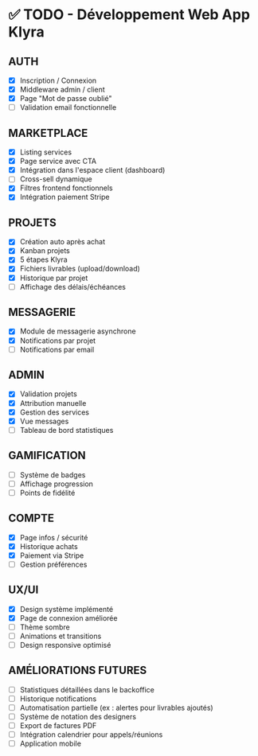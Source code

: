 # ✅ TODO - Développement Web App Klyra

## AUTH
- [x] Inscription / Connexion
- [x] Middleware admin / client
- [x] Page "Mot de passe oublié"
- [ ] Validation email fonctionnelle

## MARKETPLACE
- [x] Listing services
- [x] Page service avec CTA
- [x] Intégration dans l'espace client (dashboard)
- [ ] Cross-sell dynamique
- [x] Filtres frontend fonctionnels
- [x] Intégration paiement Stripe

## PROJETS
- [x] Création auto après achat
- [x] Kanban projets
- [x] 5 étapes Klyra
- [x] Fichiers livrables (upload/download)
- [x] Historique par projet
- [ ] Affichage des délais/échéances

## MESSAGERIE
- [x] Module de messagerie asynchrone
- [x] Notifications par projet
- [ ] Notifications par email

## ADMIN
- [x] Validation projets
- [x] Attribution manuelle
- [x] Gestion des services
- [x] Vue messages
- [ ] Tableau de bord statistiques

## GAMIFICATION
- [ ] Système de badges
- [ ] Affichage progression
- [ ] Points de fidélité

## COMPTE
- [x] Page infos / sécurité
- [x] Historique achats
- [x] Paiement via Stripe
- [ ] Gestion préférences

## UX/UI
- [x] Design système implémenté
- [x] Page de connexion améliorée
- [ ] Thème sombre
- [ ] Animations et transitions
- [ ] Design responsive optimisé

## AMÉLIORATIONS FUTURES
- [ ] Statistiques détaillées dans le backoffice
- [ ] Historique notifications
- [ ] Automatisation partielle (ex : alertes pour livrables ajoutés)
- [ ] Système de notation des designers
- [ ] Export de factures PDF
- [ ] Intégration calendrier pour appels/réunions
- [ ] Application mobile 
